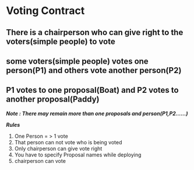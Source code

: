 # Voting Contract

## There is a chairperson who can give right to the voters(simple people) to vote

## some voters(simple people) votes one person(P1) and others vote another person(P2)

## P1 votes to one proposal(Boat) and P2 votes to another proposal(Paddy)

**_Note : There may remain more than one proposals and person(P1,P2......)_**

**_Rules_**

1. One Person = > 1 vote
2. That person can not vote who is being voted
3. Only chairperson can give vote right
4. You have to specify Proposal names while deploying
5. chairperson can vote
